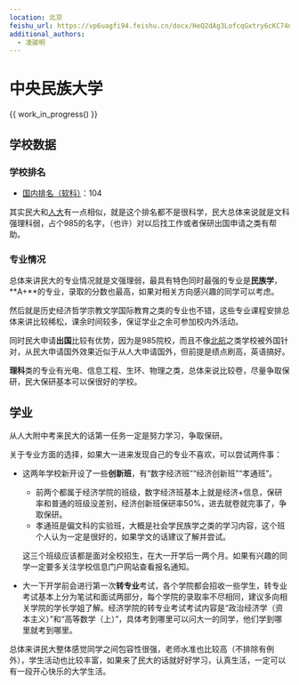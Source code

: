 ```yaml
---
location: 北京
feishu_url: https://vp6uagfi94.feishu.cn/docx/HeQ2dAg3LofcqGxtry6cKC74nmh
additional_authors:
  - 凌骏明
---
```


# 中央民族大学

{{ work_in_progress() }}

## 学校数据

### 学校排名

- [国内排名（软科）][ranking]：104

[ranking]: https://www.shanghairanking.cn/institution/minzu-university-of-china

其实民大和[人大](./中央民族大学.md)有一点相似，就是这个排名都不是很科学，民大总体来说就是文科强理科弱，占个985的名字，（也许）对以后找工作或者保研出国申请之类有帮助。

### 专业情况

总体来讲民大的专业情况就是文强理弱，最具有特色同时最强的专业是**民族学**，**A+**的专业，录取的分数也最高，如果对相关方向感兴趣的同学可以考虑。

然后就是历史经济哲学宗教文学国际教育之类的专业也不错，这些专业课程安排总体来讲比较稀松，课余时间较多，保证学业之余可参加校内外活动。

同时民大申请**出国**比较有优势，因为是985院校，而且不像[北航](./北京航空航天大学.md)之类学校被外国针对，从民大申请国外效果近似于从人大申请国外，但前提是绩点刷高，英语搞好。

**理科**类的专业有光电、信息工程、生环、物理之类，总体来说比较卷，尽量争取保研，民大保研基本可以保很好的学校。

## 学业

从人大附中考来民大的话第一任务一定是努力学习，争取保研。

关于专业方面的选择，如果大一进来发现自己的专业不喜欢，可以尝试两件事：

- 这两年学校新开设了一些**创新班**，有“数字经济班”“经济创新班”“孝通班”。

   - 前两个都属于经济学院的班级，数字经济班基本上就是经济+信息，保研率和普通的班级没差别，经济创新班保研率50%，进去就卷就完事了，争取保研。
   - 孝通班是偏文科的实验班，大概是社会学民族学之类的学习内容，这个班个人认为一定是很好的，如果学文的话建议了解并尝试。

   这三个班级应该都是面对全校招生，在大一开学后一两个月。如果有兴趣的同学一定要多关注学校信息门户网站查看报名通知。

- 大一下开学前会进行第一次**转专业**考试，各个学院都会招收一些学生，转专业考试基本上分为笔试和面试两部分，每个学院的录取率不尽相同，建议多向相关学院的学长学姐了解。经济学院的转专业考试考试内容是“政治经济学（资本主义）”和“高等数学（上）”，具体考到哪里可以问大一的同学，他们学到哪里就考到哪里。

总体来讲民大整体感觉同学之间包容性很强，老师水准也比较高（不排除有例外），学生活动也比较丰富，如果来了民大的话就好好学习，认真生活，一定可以有一段开心快乐的大学生活。
